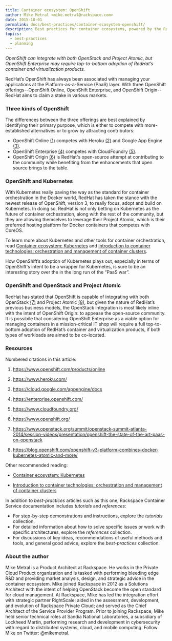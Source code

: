 ```yaml
---
title: Container ecosystem: OpenShift
author: Mike Metral <mike.metral@rackspace.com>
date: 2015-10-01
permalink: docs/best-practices/container-ecosystem-openshift/
description: Best practices for container ecosystems, powered by the Rackspace Container Service
topics:
  - best-practices
  - planning
---
```


*OpenShift can integrate with both OpenStack and Project Atomic, but OpenShift Enterprise may require top-to-bottom adoption of RedHat’s container and virtualization products.*

RedHat’s OpenShift has always been associated with managing your
applications at the Platform-as-a-Service (PaaS) layer.
With three OpenShift offerings--OpenShift
Online, OpenShift Enterprise, and OpenShift Origin--RedHat aims to claim a
stake in various markets. 

### Three kinds of OpenShift

The differences between the three offerings are
best explained by identifying their primary purpose, which is either to compete
with more-established alternatives or to grow by attracting contributors:

- OpenShift Online [(1)](#resources) competes with
  Heroku [(2)](#resources) and Google App Engine [(3)](#resources).
- OpenShift Enterprise [(4)](#resources) competes with
  CloudFoundry [(5)](#resources).
- OpenShift Origin [(6)](#resources) is RedHat's open-source attempt at contributing to
  the community while
  benefiting from the enhancements that open source brings to the table.

### OpenShift and Kubernetes 

With Kubernetes really paving the way as the standard for container
orchestration in the Docker world, RedHat has taken the stance with
the newest release of OpenShift, version 3, to really focus, adopt
and build on Kubernetes. In doing so, RedHat is not only betting on
Kubernetes as the future of container orchestration, along with the
rest of the community, but they are allowing themselves to leverage
their Project Atomic, which is their preferred hosting platform for
Docker containers that competes with CoreOS.

To learn more about Kubernetes and other tools for container orchestration, read
[Container ecosystem: Kubernetes](/container-ecosystem-kubernetes/) and
[Introduction to container technologies: orchestration and management of container clusters](/container-technologies-orchestration-clusters/).

How OpenShift’s
adoption of Kubernetes plays out, especially in terms of
OpenShift's intent to be a wrapper for Kubernetes,
is sure to be an interesting story over the
in the long run of the “PaaS war”.

### OpenShift and OpenStack and Project Atomic

RedHat has stated that OpenShift is capable of integrating with both
OpenStack [(7)](#resources) and Project Atomic [(8)](#resources),
but given the nature of RedHat’s
previous business models, the OpenStack integration is most likely
inline with the intent of OpenShift Origin: to appease the open-source
community. It is possibile that considering OpenShift
Enterprise as a viable option for managing containers in a
mission-critical IT shop will require a full top-to-bottom
adoption of RedHat’s container and virtualization products, if both
types of workloads are aimed to be co-located. 

<a name="resources"></a>
### Resources

Numbered citations in this article:

1. <https://www.openshift.com/products/online>

2. <https://www.heroku.com/>

3. <https://cloud.google.com/appengine/docs>

4. <https://enterprise.openshift.com/>

5. <https://www.cloudfoundry.org/>

6. <https://www.openshift.org/>

7. <https://www.openstack.org/summit/openstack-summit-atlanta-2014/session-videos/presentation/openshift-the-state-of-the-art-paas-on-openstack>

8. <https://blog.openshift.com/openshift-v3-platform-combines-docker-kubernetes-atomic-and-more/>

Other recommended reading:

- [Container ecosystem: Kubernetes](/container-ecosystem-kubernetes/)

- [Introduction to container technologies: orchestration and management of container clusters](/container-technologies-orchestration-clusters/)

In addition to *best-practices* articles such as this one,
Rackspace Container Service documentation includes *tutorials* and *references*:

* For step-by-step demonstrations and instructions, explore the *tutorials* collection.
* For detailed information about how to solve specific issues or work with specific architectures,
  explore the *references* collection.
* For discussions of key ideas, recommendations of useful methods and tools, and
  general good advice, explore the *best-practices* collection.

### About the author

Mike Metral is a Product Architect at Rackspace. He works in the Private Cloud Product organization and is tasked with performing bleeding edge R&D and providing market analysis, design, and strategic advice in the container ecosystem. Mike joined Rackspace in 2012 as a Solutions Architect with the intent of helping OpenStack become the open standard for cloud management. At Rackspace, Mike has led the integration effort with strategic partner RightScale; aided in the assessment, development, and evolution of Rackspace Private Cloud; and served as the Chief Architect of the Service Provider Program. Prior to joining Rackspace, Mike held senior technical roles at Sandia National Laboratories, a subsidiary of Lockheed Martin, performing research and development in cybersecurity with regard to distributed systems, cloud, and mobile computing. Follow Mike on Twitter: @mikemetral.
